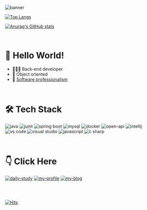![banner](https://capsule-render.vercel.app/api?type=waving&color=gradient&=0,2,2,2,2,3&height=300&section=header&text=@kkkkkksssssaaaa&fontSize=40&animation=fadeIn&fontAlignY=38&desc=Thanks%20for%20visiting%20my%20GitHub&descAlignY=51&descAlign=62)

[![Top Langs](https://github-readme-stats.vercel.app/api/top-langs/?username=kkkkkksssssaaaa&layout=compact&theme=gotham)](https://github.com/anuraghazra/github-readme-stats)

[![Anurag's GitHub stats](https://github-readme-stats.vercel.app/api?username=kkkkkksssssaaaa&show_icons=true&theme=gotham)](https://github.com/anuraghazra/github-readme-stats)

<br/>

# 👐 Hello World!

- 👩🏻‍💻 Back-end developer
- 🧩 Object oriented
- 🚩 [Software professionalism](https://www.aladin.co.kr/shop/wproduct.aspx?ItemId=66925855)

<br/>

# 🛠 Tech Stack

![java](https://img.shields.io/badge/Java-007396?style=for-the-badge&logo=java&logoColor=white)
![junit](https://img.shields.io/badge/JUnit-25A162?style=for-the-badge&logo=junit5&logoColor=white)
![spring boot](https://img.shields.io/badge/Springboot-6DB33F?style=for-the-badge&logo=Springboot&logoColor=white)
![mysql](https://img.shields.io/badge/mysql-4479A1?style=for-the-badge&logo=mysql&logoColor=white)
![docker](https://img.shields.io/badge/docker-2496ED?style=for-the-badge&logo=Docker&logoColor=white)
![open-api](https://img.shields.io/badge/openapi-6BA539?style=for-the-badge&logo=openapiinitiative&logoColor=white)
![intellij](https://img.shields.io/badge/IntelliJ-DD1265?style=for-the-badge&logo=IntelliJ%20IDEA&logoColor=white)
![vs code](https://img.shields.io/badge/vs%20code-007ACC?style=for-the-badge&logo=VisualStudioCode&logoColor=ffffff)
![visual studio](https://img.shields.io/badge/visual%20studio-5C2D91?style=for-the-badge&logo=VisualStudio&logoColor=ffffff)
![javascript](https://img.shields.io/badge/Javascript-F7DF1E?style=for-the-badge&logo=javascript&logoColor=white)
![c sharp](https://img.shields.io/badge/Csharp-239120?style=for-the-badge&logo=CSharp&logoColor=white)

<br/>

# 👇 Click Here

[![daily-study](https://img.shields.io/badge/study-222222?style=for-the-badge&logo=notion&logoColor=white)](https://asskj.notion.site/50fd831e2d034d269ec0ab53d05b94d8?pvs=4)
[![my-profile](https://img.shields.io/badge/profile-0A66C2?style=for-the-badge&logo=linkedin&logoColor=white)](https://www.linkedin.com/in/승아-김-897404220/)
[![my-blog](https://img.shields.io/badge/blog-20C997?style=for-the-badge&logo=velog&logoColor=white)](https://velog.io/@kkkkkksssssaaaa)

<!-- [![public-resume](https://img.shields.io/badge/resume-00A98F?style=for-the-badge&logo=notion&logoColor=white)](https://asskj.notion.site/resume-118b5d1255194e91a503888e6482ce70?pvs=4) -->

<br/><br/>

[![Hits](https://hits.seeyoufarm.com/api/count/incr/badge.svg?url=https%3A%2F%2Fgithub.com%2Fkkkkkksssssaaaa&count_bg=%2379C83D&title_bg=%23555555&icon=&icon_color=%23E7E7E7&title=hits&edge_flat=false)](https://hits.seeyoufarm.com)

